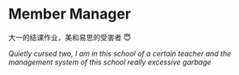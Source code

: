 # Member Manager
大一的结课作业，美和易思的受害者 :innocent:

*Quietly cursed two, I am in this school of a certain teacher and the management system of this school really excessive garbage*

